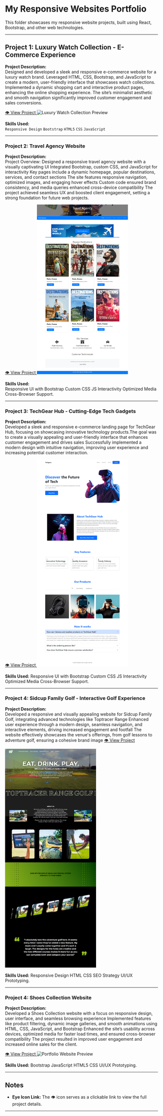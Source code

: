# My Responsive Websites Portfolio

This folder showcases my responsive website projects, built using React, Bootstrap, and other web technologies.

---

## Project 1: Luxury Watch Collection - E-Commerce Experience

**Project Description:**  
Designed and developed a sleek and responsive e-commerce website for a luxury watch brand. Leveraged HTML, CSS, Bootstrap, and JavaScript to create a modern, user-friendly interface that showcases watch collections. Implemented a dynamic shopping cart and interactive product pages, enhancing the online shopping experience. The site’s minimalist aesthetic and smooth navigation significantly improved customer engagement and sales conversions.

<a href="" target="_blank">
  👁️ View Project
</a>

<img src="https://github.com/ahsannafees903/porfolio/blob/Portmain/images/wacht%20%20wrbsite.jpg" alt="Luxury Watch Collection Preview" width="300"/>

**Skills Used:**  
`Responsive Design` `Bootstrap` `HTML5` `CSS` `JavaScript`

---

### Project 2: Travel Agency Website

**Project Description:**  
Project Overview: Designed a responsive travel agency website with a visually captivating UI Integrated Bootstrap, custom CSS, and JavaScript for interactivity Key pages include a dynamic homepage, popular destinations, services, and contact sections The site features responsive navigation, optimized images, and engaging hover effects Custom code ensured brand consistency, and media queries enhanced cross-device compatibility The project achieved seamless UX and boosted client engagement, setting a strong foundation for future web projects.

<a href="#" target="_blank">
  👁️ View Project
</a>

<img src="https://github.com/ahsannafees903/responsive-webs/blob/main/images/tavel%20aganecy%20image_original" alt="Travel Agency Preview" width="300"/>

**Skills Used:**  
Responsive UI with Bootstrap
Custom CSS
JS Interactivity
Optimized Media
Cross-Browser Support.

---

### Project 3: TechGear Hub - Cutting-Edge Tech Gadgets

**Project Description:**  
Developed a sleek and responsive e-commerce landing page for TechGear Hub, focusing on showcasing innovative technology products.The goal was to create a visually appealing and user-friendly interface that enhances customer engagement and drives sales Successfully implemented a modern design with intuitive navigation, improving user experience and increasing potential customer interaction.

<a href="#" target="_blank">
  👁️ View Project
</a>

<img src="https://github.com/ahsannafees903/responsive-webs/blob/main/images/TechGear%20Hub%20-%20Cutting-Edge%20Tech%20Gadgets" alt="Portfolio Website Preview" width="300"/>

**Skills Used:**
Responsive UI with Bootstrap
Custom CSS
JS Interactivity
Optimized Media
Cross-Browser Support.

---

### Project 4: Sidcup Family Golf - Interactive Golf Experience

**Project Description:**  
Developed a responsive and visually appealing website for Sidcup Family Golf, integrating advanced technologies like Toptracer Range Enhanced user experience through a modern design, seamless navigation, and interactive elements, driving increased engagement and footfall The website effectively showcases the venue's offerings, from golf lessons to adventure golf, ensuring a cohesive brand image
<a href="#" target="_blank">
👁️ View Project
</a>

<img src="images/Sidcup Family Golf - Interactive Golf Experience.png" alt="Portfolio Website Preview" width="300"/>

**Skills Used:**
Responsive Design
HTML
CSS
SEO Strategy
UI/UX Prototyping.

---

### Project 4: Shoes Collection Website

**Project Description:**  
Developed a Shoes Collection website with a focus on responsive design, user interface, and seamless browsing experience
Implemented features like product filtering, dynamic image galleries, and smooth animations using HTML, CSS, JavaScript, and Bootstrap Enhanced the site’s usability across devices, optimized media for faster load times, and ensured cross-browser compatibility The project resulted in improved user engagement and increased online sales for the client.

<a href="#" target="_blank">
  👁️ View Project
</a>

<img src="https://via.placeholder.com/300" alt="Portfolio Website Preview" width="300"/>

**Skills Used:**
Bootstrap
JavaScript
HTML5
CSS
UI/UX Prototyping.

---

## Notes

- **Eye Icon Link:** The 👁️ icon serves as a clickable link to view the full project details. 

---
